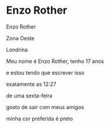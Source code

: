<h1>Enzo Rother</h1>
<p>Enzo Rother</em></p>
<p></em>Zona Oeste</em></p
<p></em>Londrina</em></p>






















<p>Meu nome é Enzo Rother, tenho 17 anos
<p>e estou tendo que escrever isso
<p>exatamente as </strong>12:27</strong><p>
<p>de uma sexta-feira<p> 
<p>gosto de sair com meus amigos<p>  
<p>minha cor preferida é preto<p>
